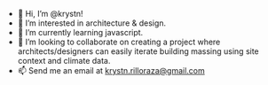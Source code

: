 - 👋 Hi, I’m @krystn!
- 👀 I’m interested in architecture & design.
- 🌱 I’m currently learning javascript.
- 💞️ I’m looking to collaborate on creating a project where architects/designers can easily iterate building massing using site context and climate data.
- 📫 Send me an email at krystn.rilloraza@gmail.com

